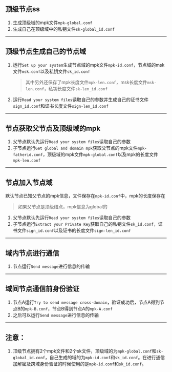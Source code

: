 ## 顶级节点ss
1. 生成顶级域的mpk文件`mpk-global.conf`
2. 生成自己在顶级域中的私钥文件`sk-global_id.conf`

---
## 顶级节点生成自己的节点域
1. 运行`Set up your system`生成节点域的mpk文件`mpk-id.conf`，节点域的msk文件`msk.conf`以及私钥文件`sk_id.conf`
    > 其中另外还保存了mpk长度文件`mpk-len.conf`，msk长度文件`msk-len.conf`，私钥长度文件`sk-len_id.conf`
2. 运行`Read your system files`读取自己的参数并生成自己的证书文件`sign_id.conf`和证书长度文件`sign-len_id.conf`

---
## 节点获取父节点及顶级域的mpk
1. 父节点默认先运行`Read your system files`读取自己的参数
2. 子节点运行`Get global and domain mpk`获取父节点的mpk文件`mpk-fatherid.conf`，顶级域的mpk文件`mpk-global.conf`以及mpk的长度文件`mpk-len.conf`

---
## 节点加入节点域
默认节点已知父节点的mpk信息，文件保存在`mpk-id.conf`中，mpk的长度保存在
> 如果父节点是顶级结点，mpk信息为global的
1. 父节点默认先运行`Read your system files`读取自己的参数
2. 子节点运行`Extract your Private Key`获取自己的私钥文件`sk_id.conf`，证书文件`sign_id.conf`以及证书的长度文件`sign-len_id.conf`

---
## 域内节点进行通信
1. 节点运行`Send message`进行信息的传输

---
## 域间节点通信前身份验证
1. 节点A运行`Try to send message cross-domain`，验证成功后，节点A得到节点B的`mpk-B.conf`，节点B得到节点A的`mpk-A.conf`
2. 之后可以运行`Send message`进行信息的传输

---
## 注意：
1. 顶级节点拥有2个mpk文件和2个sk文件，顶级域的为`mpk-global.conf`和`sk-global_id.conf`，自己生成的域的为`mpk-id.conf`和`sk_id.conf`。在进行通信加解密及跨域身份验证的时候使用的是`mpk-id.conf`和`sk_id.conf`。